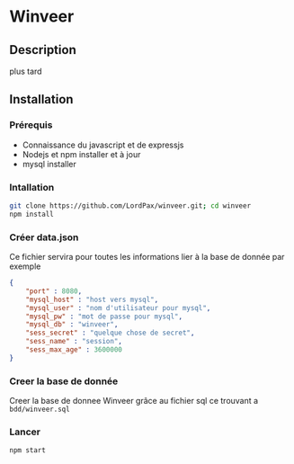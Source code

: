 # Winveer
## Description
plus tard 

<!-- ## Images
### Acceuil
![accueil](https://raw.githubusercontent.com/LordPax/winveer/master/exemple/accueil.png)

### Nouveau thread
![newthread](https://raw.githubusercontent.com/LordPax/winveer/master/exemple/newthread.png)

### Les threads
![lorem](https://raw.githubusercontent.com/LordPax/winveer/master/exemple/thread_lorem.png)
![readme](https://raw.githubusercontent.com/LordPax/winveer/master/exemple/thread_readme.png)

### Les réponses
![reponse](https://raw.githubusercontent.com/LordPax/winveer/master/exemple/reponse.png) -->

## Installation
### Prérequis
* Connaissance du javascript et de expressjs
* Nodejs et npm installer et à jour
* mysql installer

### Intallation
```bash
git clone https://github.com/LordPax/winveer.git; cd winveer
npm install
```

### Créer data.json
Ce fichier servira pour toutes les informations lier à la base de donnée par exemple
```json
{
    "port" : 8080,
    "mysql_host" : "host vers mysql",
    "mysql_user" : "nom d'utilisateur pour mysql",
    "mysql_pw" : "mot de passe pour mysql",
    "mysql_db" : "winveer",
    "sess_secret" : "quelque chose de secret",
    "sess_name" : "session",
    "sess_max_age" : 3600000
}
```

### Creer la base de donnée
Creer la base de donnee Winveer grâce au fichier sql ce trouvant a `bdd/winveer.sql` 

### Lancer
```bash
npm start
```